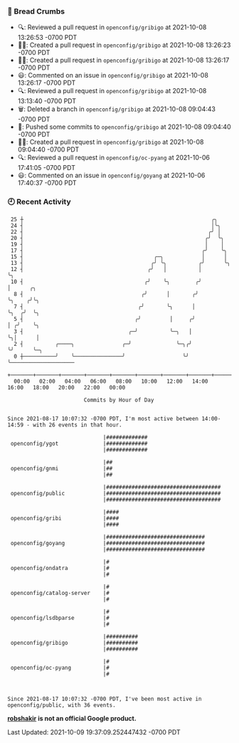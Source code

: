 ### 🍞 Bread Crumbs

 * 🔍: Reviewed a pull request in  `openconfig/gribigo` at 2021-10-08 13:26:53 -0700 PDT
 * ✍🏼: Created a pull request in `openconfig/gribigo` at 2021-10-08 13:26:23 -0700 PDT
 * ✍🏼: Created a pull request in `openconfig/gribigo` at 2021-10-08 13:26:17 -0700 PDT
 * 😃: Commented on an issue in `openconfig/gribigo` at 2021-10-08 13:26:17 -0700 PDT
 * 🔍: Reviewed a pull request in  `openconfig/gribigo` at 2021-10-08 13:13:40 -0700 PDT
 * 🗑: Deleted a branch in `openconfig/gribigo` at 2021-10-08 09:04:43 -0700 PDT
 * 🚢: Pushed some commits to `openconfig/gribigo` at 2021-10-08 09:04:40 -0700 PDT
 * ✍🏼: Created a pull request in `openconfig/gribigo` at 2021-10-08 09:04:40 -0700 PDT
 * 🔍: Reviewed a pull request in  `openconfig/oc-pyang` at 2021-10-06 17:41:05 -0700 PDT
 * 😃: Commented on an issue in `openconfig/goyang` at 2021-10-06 17:40:37 -0700 PDT

### 🕘 Recent Activity
```
 25 ┼                                                           ╭╮
 24 ┤                                                           │╰╮
 22 ┤                                                          ╭╯ │
 20 ┤                                                         ╭╯  ╰╮
 19 ┤                                                         │    │
 17 ┤                                                        ╭╯    ╰╮
 15 ┤                                         ╭─╮            │      │
 13 ┤                                        ╭╯ ╰╮          ╭╯      ╰╮
 12 ┤                                       ╭╯   │          │        ╰╮
 10 ┤                                      ╭╯    ╰╮        ╭╯         │      ╭╮
  8 ┤                                     ╭╯      │       ╭╯          ╰╮    ╭╯╰╮
  7 ┤                                    ╭╯       ╰╮      │            ╰╮  ╭╯  ╰╮
  5 ┤                                   ╭╯         │     ╭╯             │ ╭╯    ╰╮
  3 ┤                                 ╭─╯          ╰─╮   │              ╰╮│      │
  2 ┤          ╭────╮               ╭─╯              ╰─╮╭╯               ╰╯      ╰─╮
  0 ┼──────────╯    ╰───────────────╯                  ╰╯                          ╰────────────────────
    +───────+───────+───────+───────+───────+───────+───────+───────+───────+───────+───────+───────+────
  00:00   02:00   04:00   06:00   08:00   10:00   12:00   14:00   16:00   18:00   20:00   22:00   00:00   

						Commits by Hour of Day


Since 2021-08-17 10:07:32 -0700 PDT, I'm most active between 14:00-14:59 - with 26 events in that hour.

```



```
                              |#############
 openconfig/ygot              |#############
                              |#############

                              |##
 openconfig/gnmi              |##
                              |##

                              |####################################
 openconfig/public            |####################################
                              |####################################

                              |####
 openconfig/gribi             |####
                              |####

                              |###############################
 openconfig/goyang            |###############################
                              |###############################

                              |#
 openconfig/ondatra           |#
                              |#

                              |#
 openconfig/catalog-server    |#
                              |#

                              |#
 openconfig/lsdbparse         |#
                              |#

                              |##########
 openconfig/gribigo           |##########
                              |##########

                              |#
 openconfig/oc-pyang          |#
                              |#



Since 2021-08-17 10:07:32 -0700 PDT, I've been most active in openconfig/public, with 36 events.

```
**[robshakir](mailto:robjs@google.com) is not an official Google product.**  


Last Updated: 2021-10-09 19:37:09.252447432 -0700 PDT
